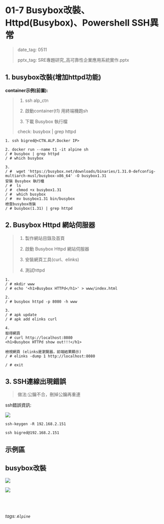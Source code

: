 # 01-7 Busybox改裝、Httpd(Busybox)、Powershell SSH異常 

>date_tag: 0511
>
>pptx_tag: SRE專題研究_高可靠性企業應用系統實作.pptx

## 1. busybox改裝(增加httpd功能)

**container示例(前置):**

>1. ssh alp_ctn
> 
>2. 啟動container(t1) 用終端機跑sh 
> 
>3. 下載 Busybox 執行檔
>
> 
> 
> check: busybox | grep httpd
 
```
1. ssh bigred@<CTN.ALP.Docker IP>

2. docker run --name t1 -it alpine sh
/ # busybox | grep httpd
/ # which busybox

3. 
/ #  wget 'https://busybox.net/downloads/binaries/1.31.0-defconfig-multiarch-musl/busybox-x86_64' -O busybox1.31
安裝 Busybox 執行檔
/ #  ls
/ #  chmod +x busybox1.31
/ #  which busybox
/ #  mv busybox1.31 bin/busybox
檢查busybox改裝
/ # busybox(1.31) | grep httpd
```
 
 
## 2. Busybox Httpd 網站伺服器


>1. 製作網站目錄及首頁
>
>2. 啟動 Busybox Httpd 網站伺服器
>
>3. 安裝網頁工具(curl、elinks)
>
>4. 測試httpd


```
1.
/ # mkdir www
/ # echo '<h1>Busybox HTTPd</h1>' > www/index.html

2.
/ # busybox httpd -p 8080 -h www

3.
/ # apk update
/ # apk add elinks curl

4.
取得網頁
/ # curl http://localhost:8080
<h1>Busybox HTTPd show out!!!</h1>

檢視網頁 (elinks是瀏覽器，前端結果顯示)
/ # elinks -dump 1 http://localhost:8080

/ # exit

```


## 3. SSH連線出現錯誤 
 
>做法:公鑰不合，刪掉公鑰再重連

ssh錯誤資訊:

![](https://i.imgur.com/hyMKj9l.png)
 

```
ssh-keygen -R 192.168.2.151

ssh bigred@192.168.2.151
```


示例區
---

## busybox改裝

![](https://i.imgur.com/C1P2wPr.png)

![](https://i.imgur.com/ojcfbry.png)


<br /><br />
###### tags: `Alpine`










